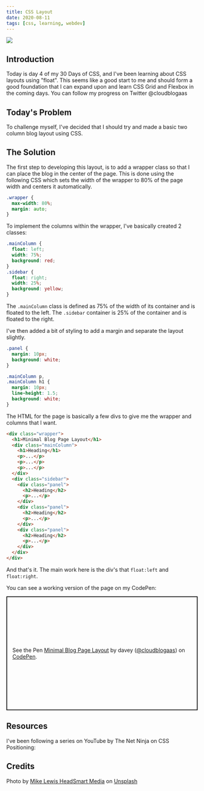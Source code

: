 ```yaml
---
title: CSS Layout
date: 2020-08-11
tags: [css, learning, webdev]
---
```


![](https://res.cloudinary.com/davidsalter/image/upload/v1628542805/30daysofcss_uuri6x.jpg)

## Introduction

Today is day 4 of my 30 Days of CSS, and I've been learning about CSS layouts using "float". This seems like a good start to me and should form a good foundation that I can expand upon and learn CSS Grid and Flexbox in the coming days. You can follow my progress on Twitter @cloudblogaas

## Today's Problem

To challenge myself, I've decided that I should try and made a basic two column blog layout using CSS.

## The Solution

The first step to developing this layout, is to add a wrapper class so that I can place the blog in the center of the page. This is done using the following CSS which sets the width of the wrapper to 80% of the page width and centers it automatically.

```css
.wrapper {
  max-width: 80%;
  margin: auto;
}
```

To implement the columns within the wrapper, I've basically created 2 classes:

```css
.mainColumn {
  float: left;
  width: 75%;
  background: red;
}
.sidebar {
  float: right;
  width: 25%;
  background: yellow;
}
```

The `.mainColumn` class is defined as 75% of the width of its container and is floated to the left. The `.sidebar` container is 25% of the container and is floated to the right.

I've then added a bit of styling to add a margin and separate the layout slightly.

```css
.panel {
  margin: 10px;
  background: white;
}

.mainColumn p,
.mainColumn h1 {
  margin: 10px;
  line-height: 1.5;
  background: white;
}
```

The HTML for the page is basically a few divs to give me the wrapper and columns that I want.

```html
<div class="wrapper">
  <h1>Minimal Blog Page Layout</h1>
  <div class="mainColumn">
    <h1>Heading</h1>
    <p>...</p>
    <p>...</p>
    <p>...</p>
  </div>
  <div class="sidebar">
    <div class="panel">
      <h2>Heading</h2>
      <p>...</p>
    </div>
    <div class="panel">
      <h2>Heading</h2>
      <p>...</p>
    </div>
    <div class="panel">
      <h2>Heading</h2>
      <p>...</p>
    </div>
  </div>
</div>
```

And that's it. The main work here is the div's that `float:left` and `float:right`.

You can see a working version of the page on my CodePen:

<p class="codepen" data-height="300" data-default-tab="html,result" data-slug-hash="wvGKgqM" data-user="cloudblogaas" style="height: 300px; box-sizing: border-box; display: flex; align-items: center; justify-content: center; border: 2px solid; margin: 1em 0; padding: 1em;">
  <span>See the Pen <a href="https://codepen.io/cloudblogaas/pen/wvGKgqM">
  Minimal Blog Page Layout</a> by davey (<a href="https://codepen.io/cloudblogaas">@cloudblogaas</a>)
  on <a href="https://codepen.io">CodePen</a>.</span>
</p>
<script async src="https://cpwebassets.codepen.io/assets/embed/ei.js"></script>

## Resources

I've been following a series on YouTube by The Net Ninja on CSS Positioning:

<ResponsiveVideo url='https://www.youtube.com/embed/7ZXsPj43heo' />

## Credits

Photo by [Mike Lewis HeadSmart Media](https://unsplash.com/@mikeanywhere?utm_source=medium&utm_medium=referral) on [Unsplash](https://unsplash.com/?utm_source=medium&utm_medium=referral)
